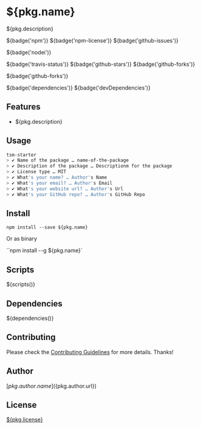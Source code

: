 <!-- prettier-ignore-start -->
# ${pkg.name}

${pkg.description}

${badge('npm')} ${badge('npm-license')} ${badge('github-issues')}

${badge('nodei')}

${badge('travis-status')}
${badge('github-stars')}
${badge('github-forks')}

${badge('github-forks')}

${badge('dependencies')}
${badge('devDependencies')}

## Features

- ${pkg.description}

## Usage

```bash
tsm-starter
> ✔ Name of the package … name-of-the-package
> ✔ Description of the package … Descriptionm for the package
> ✔ License type … MIT
> ✔ What's your name? … Author's Name
> ✔ What's your email? … Author's Email
> ✔ What's your website url? … Author's Url
> ✔ What's your GitHub repo? … Author's GitHub Repo
```

## Install

`npm install --save ${pkg.name}`

Or as binary

``npm install --g ${pkg.name}`

## Scripts

${scripts()}

## Dependencies

${dependencies()}

## Contributing

Please check the [Contributing Guidelines](contributing.md) for more details. Thanks!

## Author

[${pkg.author.name}](${pkg.author.url})

## License

[${pkg.license}](LICENSE)
<!-- prettier-ignore-end -->
